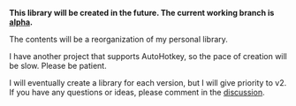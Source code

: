 **This library will be created in the future. The current working branch is [alpha](https://github.com/zero-plusplus/bee.ahk/tree/alpha).**

The contents will be a reorganization of my personal library.

I have another project that supports AutoHotkey, so the pace of creation will be slow. Please be patient.

I will eventually create a library for each version, but I will give priority to v2. If you have any questions or ideas, please comment in the [discussion](https://github.com/zero-plusplus/bee.ahk/discussions).

